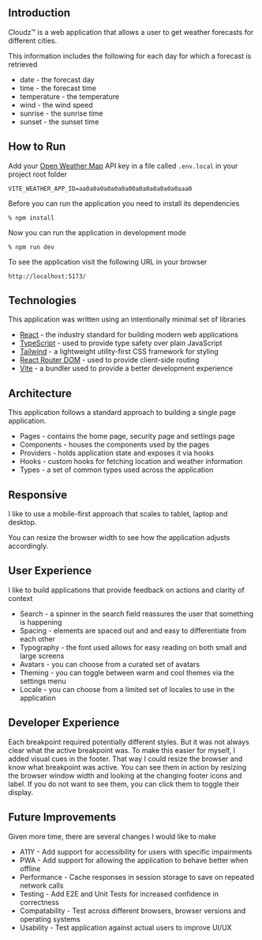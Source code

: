## Introduction
Cloudz™️ is a web application that allows a user to get weather forecasts for different cities.

This information includes the following for each day for which a forecast is retrieved
- date - the forecast day
- time - the forecast time
- temperature - the temperature
- wind - the wind speed
- sunrise - the sunrise time
- sunset -  the sunset time


## How to Run

Add your [Open Weather Map](https://openweathermap.org/) API key in a file called `.env.local` in your project root folder

```
VITE_WEATHER_APP_ID=aa0a0a0a0a0a0a00a0a0a0a0a0a0aaa0
```

Before you can run the application you need to install its dependencies

```
% npm install
```

Now you can run the application in development mode

```
% npm run dev
```

To see the application visit the following URL in your browser

```
http://localhost:5173/
```

## Technologies
This application was written using an intentionally minimal set of libraries

- [React](https://reactjs.org/) - the industry standard for building modern web applications 
- [TypeScript](https://www.typescriptlang.org/) - used to provide type safety over plain JavaScript
- [Tailwind](https://tailwindcss.com/) - a lightweight utility-first CSS framework for styling
- [React Router DOM](https://reactrouter.com/) - used to provide client-side routing
- [Vite](https://vitejs.dev/) - a bundler used to provide a better development experience

## Architecture
This application follows a standard approach to building a single page application.
- Pages - contains the home page, security page and settings page
- Components - houses the components used by the pages
- Providers - holds application state and exposes it via hooks
- Hooks - custom hooks for fetching location and weather information
- Types - a set of common types used across the application

## Responsive
I like to use a mobile-first approach that scales to tablet, laptop and desktop. 

You can resize the browser width to see how the application adjusts accordingly.

## User Experience
I like to build applications that provide feedback on actions and clarity of context
- Search - a spinner in the search field reassures the user that something is happening
- Spacing - elements are spaced out and and easy to differentiate from each other 
- Typography - the font used allows for easy reading on both small and large screens
- Avatars - you can choose from a curated set of avatars
- Theming - you can toggle between warm and cool themes via the settings menu
- Locale - you can choose from a limited set of locales to use in the application

## Developer Experience
Each breakpoint required potentially different styles. But it was not always clear what the active breakpoint was. To make this easier for myself, I added visual cues in the footer. That way I could resize the browser and know what breakpoint was active. You can see them in action by resizing the browser window width and looking at the changing footer icons and label. If you do not want to see them, you can click them to toggle their display.

## Future Improvements
Given more time, there are several changes I would like to make
- A11Y - Add support for accessibility for users with specific impairments
- PWA - Add support for allowing the application to behave better when offline
- Performance - Cache responses in session storage to save on repeated network calls
- Testing - Add E2E and Unit Tests for increased confidence in correctness
- Compatability - Test across different browsers, browser versions and operating systems
- Usability - Test application against actual users to improve UI/UX
